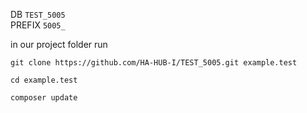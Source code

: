 DB `TEST_5005` <br>
PREFIX `5005_` <br>

in our project folder run <br>
```
git clone https://github.com/HA-HUB-I/TEST_5005.git example.test

```

```
cd example.test
```
```
composer update
```